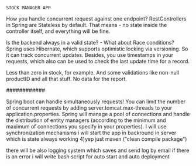 

    STOCK MANAGER APP


How you handle concurrent request against one endpoint?
RestControllers in Spring are Stateless by default. That means - no state inside the controller itself, and everything will be fine.


Is the backend always in a valid state? - What about Race conditions?
Spring uses Hibernate, which supports optimistic locking via versioning. So it can track concurrent updates. Besides, you use timestamps in your requests, which also can be used to check the last update time for a record.


Less than zero in stock, for example. And some validations like non-null productID and all that stuff. No data for the report.





############

Spring boot can handle simultaneously requests! You can limit the number of concurrent requests by adding server.tomcat.max-threads to your application.properties. Spring will manage a pool of connections and handle the distribution of entity managers (according to the minimum and maximum of connections you specify in your properties).
I will use synchronization mechanisms
i will start the app in backround in server which is state always working
4)yep just maven ("clean compile package")

there will be also logging system which saves and send log by email if there is an error
i will write bash script for auto start and auto deployment